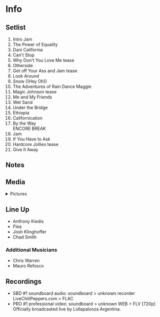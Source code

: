 # Info

## Setlist

1. Intro Jam
2. The Power of Equality
3. Dani California
4. Can't Stop
5. Why Don't You Love Me tease
6. Otherside
7. Get off Your Ass and Jam tease
8. Look Around
9. Snow ((Hey Oh))
10. The Adventures of Rain Dance Maggie
11. Magic Johnson tease
12. Me and My Friends
13. Wet Sand
14. Under the Bridge
15. Ethiopia
16. Californication
17. By the Way
<br> ENCORE BREAK
18. Jam
19. If You Have to Ask
20. Hardcore Jollies tease
21. Give It Away

## Notes

## Media 

<details>
  <summary>Pictures</summary>
  <img alt="Setlist" title="Setlist" src="_.jpg" height="200" />
</details>

## Line Up

* Anthony Kiedis
* Flea
* Josh Klinghoffer
* Chad Smith

### Additional Musicians

* Chris Warren  
* Mauro Refosco

## Recordings

* SBD #1 soundboard audio: soundboard > unknown recorder LiveChiliPeppers.com > FLAC  
* PRO #1 professional video: soundboard > unknown WEB > FLV [720p] Officially broadcasted live by Lollapalooza Argentina.
